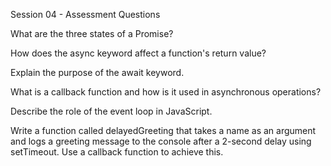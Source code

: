 Session 04 - Assessment
Questions

What are the three states of a Promise?

How does the async keyword affect a function's return value?

Explain the purpose of the await keyword.

What is a callback function and how is it used in asynchronous operations?

Describe the role of the event loop in JavaScript.

Write a function called delayedGreeting that takes a name as an argument and logs a greeting message to the console after a 2-second delay using setTimeout. Use a callback function to achieve this.
